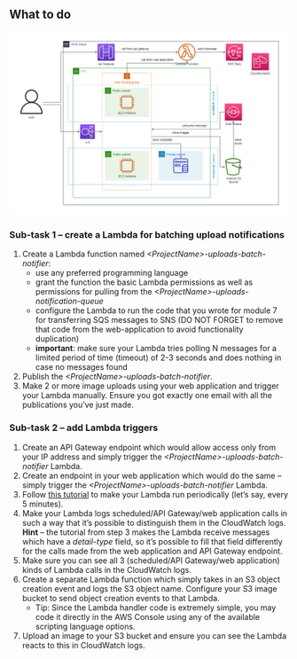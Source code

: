## What to do

![](images/serverless-app-infrastructure.png)

### Sub-task 1 – create a Lambda for batching upload notifications

1. Create a Lambda function named _\<ProjectName\>-uploads-batch-notifier_:
   - use any preferred programming language 
   - grant the function the basic Lambda permissions as well as permissions for pulling from the _\<ProjectName\>-uploads-notification-queue_ 
   - configure the Lambda to run the code that you wrote for module 7 for transferring SQS messages to SNS (DO NOT FORGET to remove that code from the web-application to avoid functionality duplication)
   - **important**: make sure your Lambda tries polling N messages for a limited period of time (timeout) of 2-3 seconds and does nothing in case no messages found
2. Publish the _\<ProjectName\>-uploads-batch-notifier_.
3. Make 2 or more image uploads using your web application and trigger your Lambda manually. Ensure you got exactly one email with all the publications you’ve just made.

### Sub-task 2 – add Lambda triggers

1. Create an API Gateway endpoint which would allow access only from your IP address and simply trigger the _\<ProjectName\>-uploads-batch-notifier_ Lambda. 
2. Create an endpoint in your web application which would do the same – simply trigger the _\<ProjectName\>-uploads-batch-notifier_ Lambda. 
3. Follow [this tutorial](https://docs.aws.amazon.com/AmazonCloudWatch/latest/events/RunLambdaSchedule.html) to make your Lambda run periodically (let’s say, every 5 minutes). 
4. Make your Lambda logs scheduled/API Gateway/web application calls in such a way that it’s possible to distinguish them in the CloudWatch logs. **Hint** – the tutorial from step 3 makes the Lambda receive messages which have a _detail-type_ field, so it’s possible to fill that field differently for the calls made from the web application and API Gateway endpoint. 
5. Make sure you can see all 3 (scheduled/API Gateway/web application) kinds of Lambda calls in the CloudWatch logs. 
6. Create a separate Lambda function which simply takes in an S3 object creation event and logs the S3 object name. Configure your S3 image bucket to send object creation events to that Lambda.
   - Tip: Since the Lambda handler code is extremely simple, you may code it directly in the AWS Console using any of the available scripting language options.
7. Upload an image to your S3 bucket and ensure you can see the Lambda reacts to this in CloudWatch logs.